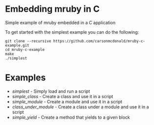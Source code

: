 Embedding mruby in C
====================

Simple example of mruby embedded in a C application

To get started with the simplest example you can do the following:

```
git clone --recursive https://github.com/carsonmcdonald/mruby-c-example.git
cd mruby-c-example
make
./simplest
```

Examples
========

* *simplest* - Simply load and run a script
* *simple_class* - Create a class and use it in a script
* *simple_module* - Create a module and use it in a script
* *class_under_module* - Create a class under a module and use it in a script
* *simple_yield* - Create a method that yields to a given block
